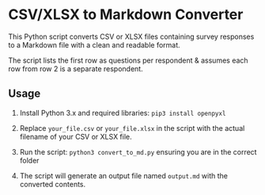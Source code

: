 # CSV/XLSX to Markdown Converter

This Python script converts CSV or XLSX files containing survey responses to a Markdown file with a clean and readable format.

The script lists the first row as questions per respondent & assumes each row from row 2 is a separate respondent.

## Usage

1. Install Python 3.x and required libraries: `pip3 install openpyxl`

2. Replace `your_file.csv` or `your_file.xlsx` in the script with the actual filename of your CSV or XLSX file.

3. Run the script: `python3 convert_to_md.py` ensuring you are in the correct folder

4. The script will generate an output file named `output.md` with the converted contents.

